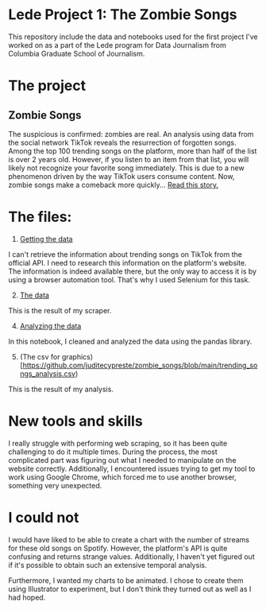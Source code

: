# Lede Project 1: The Zombie Songs

This repository include the data and notebooks used for the first project I've worked on as a part of the Lede program for Data Journalism from Columbia Graduate School of Journalism.

# The project
## Zombie Songs
The suspicious is confirmed: zombies are real. An analysis using data from the social network TikTok reveals the resurrection of forgotten songs. Among the top 100 trending songs on the platform, more than half of the list is over 2 years old. However, if you listen to an item from that list, you will likely not recognize your favorite song immediately. This is due to a new phenomenon driven by the way TikTok users consume content. Now, zombie songs make a comeback more quickly...
[Read this story.](https://juditecypreste.com/portfolio-lede/project_1.html)

# The files:
1. [Getting the data](https://github.com/juditecypreste/zombie_songs/blob/main/scrapper_tiktok.ipynb)

I can't retrieve the information about trending songs on TikTok from the official API. I need to research this information on the platform's website. The information is indeed available there, but the only way to access it is by using a browser automation tool. That's why I used Selenium for this task.

2. [The data](https://github.com/juditecypreste/zombie_songs/blob/main/trending_songs.csv)

This is the result of my scraper.

4. [Analyzing the data](https://github.com/juditecypreste/zombie_songs/blob/main/tiktok_analysis.ipynb)

In this notebook, I cleaned and analyzed the data using the pandas library.

5. (The csv for graphics)[https://github.com/juditecypreste/zombie_songs/blob/main/trending_songs_analysis.csv)

This is the result of my analysis.

# New tools and skills

I really struggle with performing web scraping, so it has been quite challenging to do it multiple times. During the process, the most complicated part was figuring out what I needed to manipulate on the website correctly. Additionally, I encountered issues trying to get my tool to work using Google Chrome, which forced me to use another browser, something very unexpected.

# I could not

I would have liked to be able to create a chart with the number of streams for these old songs on Spotify. However, the platform's API is quite confusing and returns strange values. Additionally, I haven't yet figured out if it's possible to obtain such an extensive temporal analysis.

Furthermore, I wanted my charts to be animated. I chose to create them using Illustrator to experiment, but I don't think they turned out as well as I had hoped.
